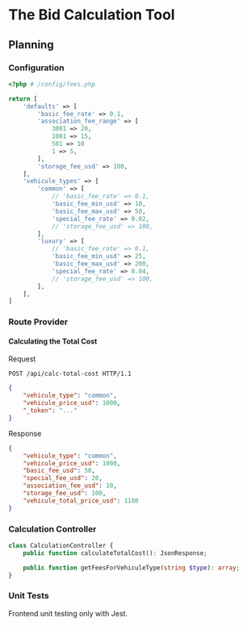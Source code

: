 # The Bid Calculation Tool

## Planning

### Configuration
```php
<?php # /config/fees.php

return [
    'defaults' => [
        'basic_fee_rate' => 0.1,
        'association_fee_range' => [
            3001 => 20,
            1001 => 15,
            501 => 10
            1 => 5,
        ],
        'storage_fee_usd' => 100,
    ],
    'vehicule_types' => [
        'common' => [
            // 'basic_fee_rate' => 0.1,
            'basic_fee_min_usd' => 10,
            'basic_fee_max_usd' => 50,            
            'special_fee_rate' => 0.02,          
            // 'storage_fee_usd' => 100,
        ],
        'luxury' => [
            // 'basic_fee_rate' => 0.1,
            'basic_fee_min_usd' => 25,
            'basic_fee_max_usd' => 200,
            'special_fee_rate' => 0.04,
            // 'storage_fee_usd' => 100,
        ],
    ],
]
```

### Route Provider

#### Calculating the Total Cost

Request
```HTTP
POST /api/calc-total-cost HTTP/1.1
```
```JSON
{
    "vehicule_type": "common",
    "vehicule_price_usd": 1000,
    "_token": "..."
}
```

Response
```JSON
{
    "vehicule_type": "common",
    "vehicule_price_usd": 1000,
    "basic_fee_usd": 50,
    "special_fee_usd": 20,
    "association_fee_usd": 10,
    "storage_fee_usd": 100,
    "vehicule_total_price_usd": 1180
}
```

### Calculation Controller
```PHP
class CalculationController {
    public function calculateTotalCost(): JsonResponse;

    public function getFeesForVehiculeType(string $type): array;
}
```

### Unit Tests
Frontend unit testing only with Jest.
